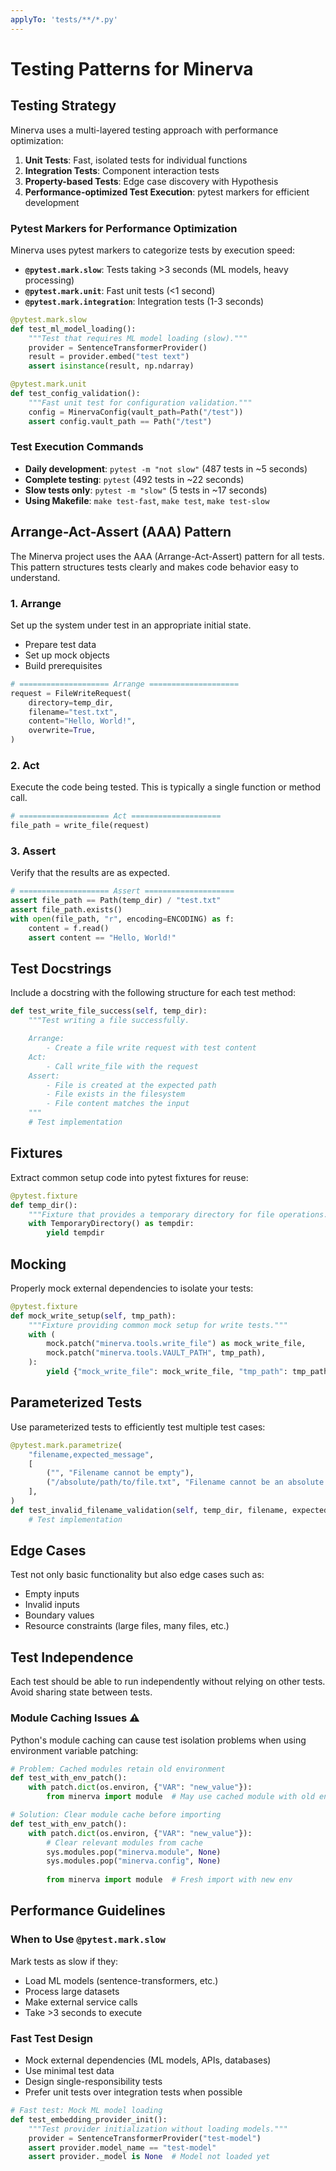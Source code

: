 ```yaml
---
applyTo: 'tests/**/*.py'
---
```


# Testing Patterns for Minerva

## Testing Strategy

Minerva uses a multi-layered testing approach with performance optimization:

1. **Unit Tests**: Fast, isolated tests for individual functions
2. **Integration Tests**: Component interaction tests 
3. **Property-based Tests**: Edge case discovery with Hypothesis
4. **Performance-optimized Test Execution**: pytest markers for efficient development

### Pytest Markers for Performance Optimization

Minerva uses pytest markers to categorize tests by execution speed:

- **`@pytest.mark.slow`**: Tests taking >3 seconds (ML models, heavy processing)
- **`@pytest.mark.unit`**: Fast unit tests (<1 second)
- **`@pytest.mark.integration`**: Integration tests (1-3 seconds)

```python
@pytest.mark.slow
def test_ml_model_loading():
    """Test that requires ML model loading (slow)."""
    provider = SentenceTransformerProvider()
    result = provider.embed("test text")
    assert isinstance(result, np.ndarray)

@pytest.mark.unit  
def test_config_validation():
    """Fast unit test for configuration validation."""
    config = MinervaConfig(vault_path=Path("/test"))
    assert config.vault_path == Path("/test")
```

### Test Execution Commands

- **Daily development**: `pytest -m "not slow"` (487 tests in ~5 seconds)
- **Complete testing**: `pytest` (492 tests in ~22 seconds)
- **Slow tests only**: `pytest -m "slow"` (5 tests in ~17 seconds)
- **Using Makefile**: `make test-fast`, `make test`, `make test-slow`

## Arrange-Act-Assert (AAA) Pattern

The Minerva project uses the AAA (Arrange-Act-Assert) pattern for all tests. This pattern structures tests clearly and makes code behavior easy to understand.

### 1. Arrange
Set up the system under test in an appropriate initial state.
- Prepare test data
- Set up mock objects
- Build prerequisites

```python
# ==================== Arrange ====================
request = FileWriteRequest(
    directory=temp_dir,
    filename="test.txt",
    content="Hello, World!",
    overwrite=True,
)
```

### 2. Act
Execute the code being tested. This is typically a single function or method call.

```python
# ==================== Act ====================
file_path = write_file(request)
```

### 3. Assert
Verify that the results are as expected.

```python
# ==================== Assert ====================
assert file_path == Path(temp_dir) / "test.txt"
assert file_path.exists()
with open(file_path, "r", encoding=ENCODING) as f:
    content = f.read()
    assert content == "Hello, World!"
```

## Test Docstrings

Include a docstring with the following structure for each test method:

```python
def test_write_file_success(self, temp_dir):
    """Test writing a file successfully.

    Arrange:
        - Create a file write request with test content
    Act:
        - Call write_file with the request
    Assert:
        - File is created at the expected path
        - File exists in the filesystem
        - File content matches the input
    """
    # Test implementation
```

## Fixtures

Extract common setup code into pytest fixtures for reuse:

```python
@pytest.fixture
def temp_dir():
    """Fixture that provides a temporary directory for file operations."""
    with TemporaryDirectory() as tempdir:
        yield tempdir
```

## Mocking

Properly mock external dependencies to isolate your tests:

```python
@pytest.fixture
def mock_write_setup(self, tmp_path):
    """Fixture providing common mock setup for write tests."""
    with (
        mock.patch("minerva.tools.write_file") as mock_write_file,
        mock.patch("minerva.tools.VAULT_PATH", tmp_path),
    ):
        yield {"mock_write_file": mock_write_file, "tmp_path": tmp_path}
```

## Parameterized Tests

Use parameterized tests to efficiently test multiple test cases:

```python
@pytest.mark.parametrize(
    "filename,expected_message",
    [
        ("", "Filename cannot be empty"),
        ("/absolute/path/to/file.txt", "Filename cannot be an absolute path"),
    ],
)
def test_invalid_filename_validation(self, temp_dir, filename, expected_message):
    # Test implementation
```

## Edge Cases

Test not only basic functionality but also edge cases such as:
- Empty inputs
- Invalid inputs
- Boundary values
- Resource constraints (large files, many files, etc.)

## Test Independence

Each test should be able to run independently without relying on other tests. Avoid sharing state between tests.

### Module Caching Issues ⚠️

Python's module caching can cause test isolation problems when using environment variable patching:

```python
# Problem: Cached modules retain old environment
def test_with_env_patch():
    with patch.dict(os.environ, {"VAR": "new_value"}):
        from minerva import module  # May use cached module with old env

# Solution: Clear module cache before importing  
def test_with_env_patch():
    with patch.dict(os.environ, {"VAR": "new_value"}):
        # Clear relevant modules from cache
        sys.modules.pop("minerva.module", None)
        sys.modules.pop("minerva.config", None)
        
        from minerva import module  # Fresh import with new env
```

## Performance Guidelines

### When to Use `@pytest.mark.slow`

Mark tests as slow if they:
- Load ML models (sentence-transformers, etc.)
- Process large datasets
- Make external service calls
- Take >3 seconds to execute

### Fast Test Design

- Mock external dependencies (ML models, APIs, databases)
- Use minimal test data
- Design single-responsibility tests
- Prefer unit tests over integration tests when possible

```python
# Fast test: Mock ML model loading
def test_embedding_provider_init():
    """Test provider initialization without loading models."""
    provider = SentenceTransformerProvider("test-model")
    assert provider.model_name == "test-model"
    assert provider._model is None  # Model not loaded yet
```
